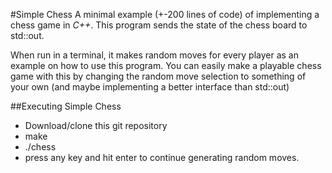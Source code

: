 #Simple Chess
A minimal example (+-200 lines of code) of implementing a chess game in _C++_.
This program sends the state of the chess board to std::out.

When run in a terminal, it makes random moves for every player as an example on how to use this program.
You can easily make a playable chess game with this by changing the random move selection to something of your own (and maybe implementing a better interface than std::out)

##Executing Simple Chess
* Download/clone this git repository
* make
* ./chess
* press any key and hit enter to continue generating random moves.
